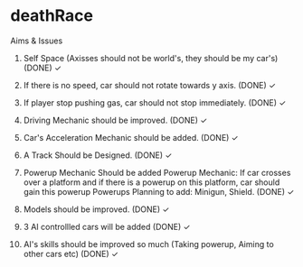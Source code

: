 # deathRace
Aims & Issues

1) Self Space (Axisses should not be world's, they should be my car's) (DONE) ✓

2) If there is no speed, car should not rotate towards y axis. (DONE) ✓

3) If player stop pushing gas, car should not stop immediately.  (DONE) ✓

4) Driving Mechanic should be improved. (DONE) ✓

5) Car's Acceleration Mechanic should be added. (DONE) ✓

6) A Track Should be Designed. (DONE) ✓

7) Powerup Mechanic Should be added 
Powerup Mechanic: If car crosses over a platform and if there is a powerup on this platform, car should gain this powerup 
Powerups Planning to add: Minigun, Shield. (DONE) ✓

8) Models should be improved. (DONE) ✓

9) 3 AI controllled cars will be added (DONE) ✓

10) AI's skills should be improved so much (Taking powerup, Aiming to other cars etc) (DONE) ✓


